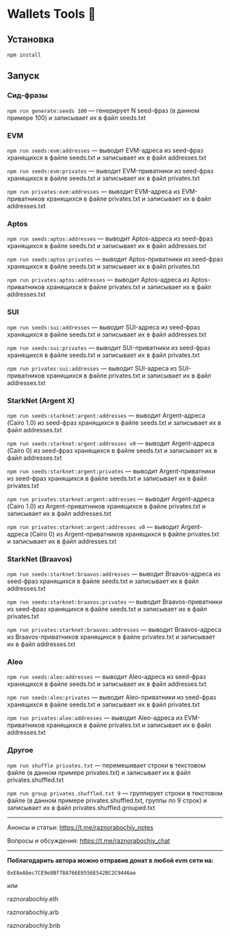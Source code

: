 # Wallets Tools 💎

## Установка

```
npm install
```

## Запуск

### Сид-фразы

`npm run generate:seeds 100` — генерирует N seed-фраз (в данном примере 100) и
записывает их в файл seeds.txt

### EVM

`npm run seeds:evm:addresses` — выводит EVM-адреса из seed-фраз хранящихся в
файле seeds.txt и записывает их в файл addresses.txt

`npm run seeds:evm:privates` — выводит EVM-приватники из seed-фраз хранящихся в
файле seeds.txt и записывает их в файл privates.txt

`npm run privates:evm:addresses` — выводит EVM-адреса из EVM-приватников
хранящихся в файле privates.txt и записывает их в файл addresses.txt

### Aptos

`npm run seeds:aptos:addresses` — выводит Aptos-адреса из seed-фраз хранящихся в
файле seeds.txt и записывает их в файл addresses.txt

`npm run seeds:aptos:privates` — выводит Aptos-приватники из seed-фраз
хранящихся в файле seeds.txt и записывает их в файл privates.txt

`npm run privates:aptos:addresses` — выводит Aptos-адреса из Aptos-приватников
хранящихся в файле privates.txt и записывает их в файл addresses.txt

### SUI

`npm run seeds:sui:addresses` — выводит SUI-адреса из seed-фраз хранящихся в
файле seeds.txt и записывает их в файл addresses.txt

`npm run seeds:sui:privates` — выводит SUI-приватники из seed-фраз хранящихся в
файле seeds.txt и записывает их в файл privates.txt

`npm run privates:sui:addresses` — выводит SUI-адреса из SUI-приватников
хранящихся в файле privates.txt и записывает их в файл addresses.txt

### StarkNet (Argent X)

`npm run seeds:starknet:argent:addresses` — выводит Argent-адреса (Cairo 1.0) из
seed-фраз хранящихся в файле seeds.txt и записывает их в файл addresses.txt

`npm run seeds:starknet:argent:addresses v0` — выводит Argent-адреса (Cairo 0)
из seed-фраз хранящихся в файле seeds.txt и записывает их в файл addresses.txt

`npm run seeds:starknet:argent:privates` — выводит Argent-приватники из
seed-фраз хранящихся в файле seeds.txt и записывает их в файл privates.txt

`npm run privates:starknet:argent:addresses` — выводит Argent-адреса (Cairo 1.0)
из Argent-приватников хранящихся в файле privates.txt и записывает их в файл
addresses.txt

`npm run privates:starknet:argent:addresses v0` — выводит Argent-адреса
(Cairo 0) из Argent-приватников хранящихся в файле privates.txt и записывает их
в файл addresses.txt

### StarkNet (Braavos)

`npm run seeds:starknet:braavos:addresses` — выводит Braavos-адреса из seed-фраз
хранящихся в файле seeds.txt и записывает их в файл addresses.txt

`npm run seeds:starknet:braavos:privates` — выводит Braavos-приватники из
seed-фраз хранящихся в файле seeds.txt и записывает их в файл privates.txt

`npm run privates:starknet:braavos:addresses` — выводит Braavos-адреса из
Braavos-приватников хранящихся в файле privates.txt и записывает их в файл
addresses.txt

### Aleo

`npm run seeds:aleo:addresses` — выводит Aleo-адреса из seed-фраз хранящихся в
файле seeds.txt и записывает их в файл addresses.txt

`npm run seeds:aleo:privates` — выводит Aleo-приватники из seed-фраз хранящихся
в файле seeds.txt и записывает их в файл privates.txt

`npm run privates:aleo:addresses` — выводит Aleo-адреса из EVM-приватников
хранящихся в файле privates.txt и записывает их в файл addresses.txt

### Другое

`npm run shuffle privates.txt` — перемешивает строки в текстовом файле (в данном
примере privates.txt) и записывает их в файл privates.shuffled.txt

`npm run group privates.shuffled.txt 9` — группирует строки в текстовом файле (в
данном примере privates.shuffled.txt, группы по 9 строк) и записывает их в файл
privates.shuffled.grouped.txt

---

Анонсы и статьи: https://t.me/raznorabochiy_notes

Вопросы и обсуждения: https://t.me/raznorabochiy_chat

---

**Поблагодарить автора можно отправив донат в любой evm сети на:**

`0xE8eAbec7CE9e8Bf78A766E8556E542BC2C9446ae`

или

raznorabochiy.eth

raznorabochiy.arb

raznorabochiy.bnb
